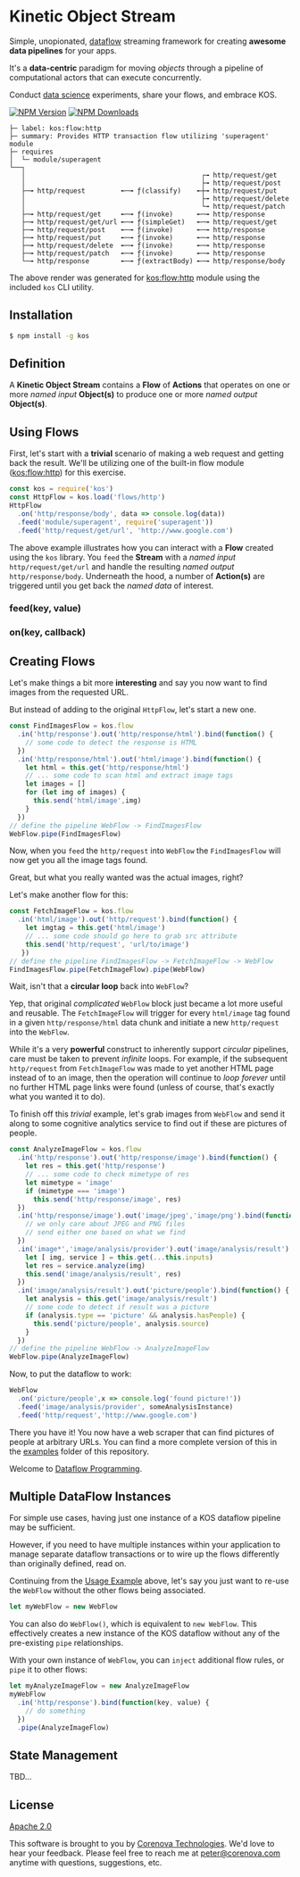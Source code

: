 # Kinetic Object Stream

Simple, unopionated,
[dataflow](https://en.wikipedia.org/wiki/Dataflow) streaming framework
for creating **awesome data pipelines** for your apps.

It's a **data-centric** paradigm for moving *objects* through a pipeline of
computational actors that can execute concurrently.

Conduct [data science](https://en.wikipedia.org/wiki/Data_science)
experiments, share your flows, and embrace KOS.

  [![NPM Version][npm-image]][npm-url]
  [![NPM Downloads][downloads-image]][downloads-url]

```
├─ label: kos:flow:http
├─ summary: Provides HTTP transaction flow utilizing 'superagent' module
├─ requires
│  └─ module/superagent
└──┐
   │                                            ┌╼ http/request/get
   │                                            ├╼ http/request/post
   ├─╼ http/request         ╾─╼ ƒ(classify)    ╾┼╼ http/request/put
   │                                            ├╼ http/request/delete
   │                                            └╼ http/request/patch
   ├─╼ http/request/get     ╾─╼ ƒ(invoke)      ╾─╼ http/response
   ├─╼ http/request/get/url ╾─╼ ƒ(simpleGet)   ╾─╼ http/request/get
   ├─╼ http/request/post    ╾─╼ ƒ(invoke)      ╾─╼ http/response
   ├─╼ http/request/put     ╾─╼ ƒ(invoke)      ╾─╼ http/response
   ├─╼ http/request/delete  ╾─╼ ƒ(invoke)      ╾─╼ http/response
   ├─╼ http/request/patch   ╾─╼ ƒ(invoke)      ╾─╼ http/response
   └─╼ http/response        ╾─╼ ƒ(extractBody) ╾─╼ http/response/body
```

The above render was generated for [kos:flow:http](./flows/http.js) module
using the included `kos` CLI utility.

## Installation

```bash
$ npm install -g kos
```

## Definition

A **Kinetic Object Stream** contains a **Flow** of **Actions** that
operates on one or more *named input* **Object(s)** to produce one or
more *named output* **Object(s)**.

## Using Flows

First, let's start with a **trivial** scenario of making a web request
and getting back the result. We'll be utilizing one of the built-in
flow module ([kos:flow:http](./flows/http.js)) for this exercise.

```javascript
const kos = require('kos')
const HttpFlow = kos.load('flows/http')
HttpFlow
  .on('http/response/body', data => console.log(data))
  .feed('module/superagent', require('superagent'))
  .feed('http/request/get/url', 'http://www.google.com')
```

The above example illustrates how you can interact with a **Flow**
created using the `kos` library. You `feed` the **Stream** with a
*named input* `http/request/get/url` and handle the resulting *named
output* `http/response/body`. Underneath the hood, a number of
**Action(s)** are triggered until you get back the *named data* of
interest.

### feed(key, value)

### on(key, callback)

## Creating Flows

Let's make things a bit more **interesting** and say you now want to
find images from the requested URL.

But instead of adding to the original `HttpFlow`, let's start a new one.

```javascript
const FindImagesFlow = kos.flow
  .in('http/response').out('http/response/html').bind(function() {
    // some code to detect the response is HTML
  })
  .in('http/response/html').out('html/image').bind(function() {
    let html = this.get('http/response/html')
	// ... some code to scan html and extract image tags
	let images = []
	for (let img of images) {
	  this.send('html/image',img)
    }
  })
// define the pipeline WebFlow -> FindImagesFlow
WebFlow.pipe(FindImagesFlow)

```

Now, when you `feed` the `http/request` into `WebFlow` the
`FindImagesFlow` will now get you all the image tags found.

Great, but what you really wanted was the actual images, right?

Let's make another flow for this:

```javascript
const FetchImageFlow = kos.flow
  .in('html/image').out('http/request').bind(function() {
    let imgtag = this.get('html/image')
	// ... some code should go here to grab src attribute
	this.send('http/request', 'url/to/image')
   })
// define the pipeline FindImagesFlow -> FetchImageFlow -> WebFlow
FindImagesFlow.pipe(FetchImageFlow).pipe(WebFlow)
```

Wait, isn't that a **circular loop** back into `WebFlow`?

Yep, that original *complicated* `WebFlow` block just became a lot
more useful and reusable. The `FetchImageFlow` will trigger for every
`html/image` tag found in a given `http/response/html` data chunk and
initiate a new `http/request` into the `WebFlow`.

While it's a very **powerful** construct to inherently support
*circular* pipelines, care must be taken to prevent *infinite*
loops. For example, if the subsequent `http/request` from
`FetchImageFlow` was made to yet another HTML page instead of to an
image, then the operation will continue to *loop forever* until no
further HTML page links were found (unless of course, that's exactly
what you wanted it to do).

To finish off this *trivial* example, let's grab images from `WebFlow`
and send it along to some cognitive analytics service to find out if
these are pictures of people.

```javascript
const AnalyzeImageFlow = kos.flow
  .in('http/response').out('http/response/image').bind(function() {
    let res = this.get('http/response')
	// ... some code to check mimetype of res
	let mimetype = 'image' 
	if (mimetype === 'image')
	  this.send('http/response/image', res)
  })
  .in('http/response/image').out('image/jpeg','image/png').bind(function() {
    // we only care about JPEG and PNG files
	// send either one based on what we find
  })
  .in('image*','image/analysis/provider').out('image/analysis/result').bind(function() {
    let [ img, service ] = this.get(...this.inputs)
	let res = service.analyze(img)
	this.send('image/analysis/result', res)
  })
  .in('image/analysis/result').out('picture/people').bind(function() {
    let analysis = this.get('image/analysis/result')
    // some code to detect if result was a picture
	if (analysis.type == 'picture' && analysis.hasPeople) {
  	  this.send('picture/people', analysis.source)
	}
  })
// define the pipeline WebFlow -> AnalyzeImageFlow
WebFlow.pipe(AnalyzeImageFlow)
```

Now, to put the dataflow to work:

```javascript
WebFlow
  .on('picture/people',x => console.log('found picture!'))
  .feed('image/analysis/provider', someAnalysisInstance)
  .feed('http/request','http://www.google.com')
```

There you have it! You now have a web scraper that can find pictures
of people at arbitrary URLs. You can find a more complete version of
this in the [examples](./examples) folder of this repository.

Welcome to [Dataflow Programming](https://en.wikipedia.org/wiki/Dataflow_programming).

## Multiple DataFlow Instances

For simple use cases, having just one instance of a KOS dataflow
pipeline may be sufficient.

However, if you need to have multiple instances within your
application to manage separate dataflow transactions or to wire up the
flows differently than originally defined, read on.

Continuing from the [Usage Example](#usage-example) above, let's say
you just want to re-use the `WebFlow` without the other flows being
associated.

```javascript
let myWebFlow = new WebFlow
```

You can also do `WebFlow()`, which is equivalent to `new
WebFlow`. This effectively creates a new instance of the KOS dataflow
without any of the pre-existing `pipe` relationships.

With your own instance of `WebFlow`, you can `inject` additional flow
rules, or `pipe` it to other flows:

```javascript
let myAnalyzeImageFlow = new AnalyzeImageFlow
myWebFlow
  .in('http/response').bind(function(key, value) {
    // do something
  })
  .pipe(AnalyzeImageFlow)
```

## State Management

TBD...


## License
  [Apache 2.0](LICENSE)

This software is brought to you by
[Corenova Technologies](http://www.corenova.com). We'd love to hear
your feedback.  Please feel free to reach me at <peter@corenova.com>
anytime with questions, suggestions, etc.

[npm-image]: https://img.shields.io/npm/v/kos.svg
[npm-url]: https://npmjs.org/package/kos
[downloads-image]: https://img.shields.io/npm/dt/kos.svg
[downloads-url]: https://npmjs.org/package/kos
